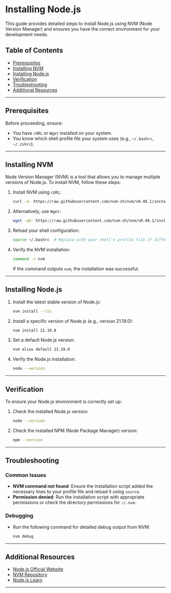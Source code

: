 # Installing Node.js

This guide provides detailed steps to install Node.js using NVM (Node Version Manager) and ensures you have the correct environment for your development needs.

## Table of Contents
- [Prerequisites](#prerequisites)
- [Installing NVM](#installing-nvm)
- [Installing Node.js](#installing-nodejs)
- [Verification](#verification)
- [Troubleshooting](#troubleshooting)
- [Additional Resources](#additional-resources)

---

## Prerequisites

Before proceeding, ensure:
- You have `cURL` or `Wget` installed on your system.
- You know which shell profile file your system uses (e.g., `~/.bashrc`, `~/.zshrc`).

---

## Installing NVM

Node Version Manager (NVM) is a tool that allows you to manage multiple versions of Node.js. To install NVM, follow these steps:

1. Install NVM using `cURL`:
   ```bash
   curl -o- https://raw.githubusercontent.com/nvm-sh/nvm/v0.40.1/install.sh | bash
   ```

2. Alternatively, use `Wget`:
   ```bash
   wget -qO- https://raw.githubusercontent.com/nvm-sh/nvm/v0.40.1/install.sh | bash
   ```

3. Reload your shell configuration:
   ```bash
   source ~/.bashrc  # Replace with your shell's profile file if different
   ```

4. Verify the NVM installation:
   ```bash
   command -v nvm
   ```
   If the command outputs `nvm`, the installation was successful.

---

## Installing Node.js

1. Install the latest stable version of Node.js:
   ```bash
   nvm install --lts
   ```

2. Install a specific version of Node.js (e.g., version 21.19.0):
   ```bash
   nvm install 21.19.0
   ```

3. Set a default Node.js version:
   ```bash
   nvm alias default 21.19.0
   ```

4. Verify the Node.js installation:
   ```bash
   node --version
   ```

---

## Verification

To ensure your Node.js environment is correctly set up:
1. Check the installed Node.js version:
   ```bash
   node --version
   ```

2. Check the installed NPM (Node Package Manager) version:
   ```bash
   npm --version
   ```

---

## Troubleshooting

### Common Issues
- **NVM command not found**: Ensure the installation script added the necessary lines to your profile file and reload it using `source`.
- **Permission denied**: Run the installation script with appropriate permissions or check the directory permissions for `~/.nvm`.

### Debugging
- Run the following command for detailed debug output from NVM:
  ```bash
  nvm debug
  ```

---

## Additional Resources

- [Node.js Official Website](https://nodejs.org)
- [NVM Repository](https://github.com/nvm-sh/nvm)
- [Node.js Learn](https://nodejs.dev/en/learn/)

---
